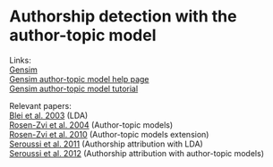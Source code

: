 # Authorship detection with the author-topic model

Links:  <br />
[Gensim](https://radimrehurek.com/gensim/index.html)  <br />
[Gensim author-topic model help page](https://radimrehurek.com/gensim/models/atmodel.html)  <br />
[Gensim author-topic model tutorial](https://github.com/RaRe-Technologies/gensim/blob/develop/docs/notebooks/atmodel_tutorial.ipynb)

Relevant papers:  <br />
[Blei et al. 2003](http://www.jmlr.org/papers/volume3/blei03a/blei03a.pdf)  (LDA) <br />
[Rosen-Zvi et al. 2004](https://mimno.infosci.cornell.edu/info6150/readings/398.pdf) (Author-topic models) <br />
[Rosen-Zvi et al. 2010](https://www.researchgate.net/profile/Michal_Rosen-Zvi/publication/220515711_Learning_author-topic_models_from_text_corpora/links/53fb31000cf27c365cf07efd.pdf) (Author-topic models extension) <br />
[Seroussi et al. 2011](http://aclweb.org/anthology/W11-0321) (Authorship attribution with LDA) <br />
[Seroussi et al. 2012](http://anthology.aclweb.org/P/P12/P12-2.pdf#page=292) (Authorship attribution with author-topic models)
